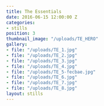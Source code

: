 ```yaml
---
title: The Essentials
date: 2016-06-15 12:00:00 Z
categories:
- stills
position: 3
thumbnail_image: "/uploads/TE_HERO"
gallery:
- file: "/uploads/TE_1.jpg"
- file: "/uploads/TE_2.jpg"
- file: "/uploads/TE_3.jpg"
- file: "/uploads/TE_4.jpg"
- file: "/uploads/TE_5-fecbae.jpg"
- file: "/uploads/TE_6.jpg"
- file: "/uploads/TE_7.jpg"
- file: "/uploads/TE_8.jpg"
layout: stills
---
```



